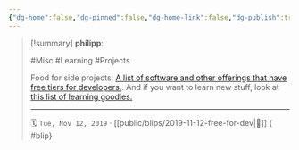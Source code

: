 ```yaml
---
{"dg-home":false,"dg-pinned":false,"dg-home-link":false,"dg-publish":true,"type":"blip","created-date":"2019-11-12T00:00:00","disabled rules":["yaml-title","yaml-title-alias","file-name-heading"],"title":"philipp @ 2019-11-12","dg-permalink":"2019/11/12/free-for-dev/","updated-date":"2025-04-30T22:27:35","dg-path":"blips/2019-11-12-free-for-dev.md","permalink":"/2019/11/12/free-for-dev/","dgPassFrontmatter":true}
---
```


> [!summary] **philipp**:
>
> #Misc #Learning #Projects
>
> Food for side projects: [A list of software and other offerings that have free
> tiers for developers.](https://free-for.dev/). And if you want to learn new
> stuff, look at [this list of learning
> goodies.](https://goodies.gitbook.io/goodies/)
> - - -
>
> 🗓️ `Tue, Nov 12, 2019` · [[public/blips/2019-11-12-free-for-dev\|🔗]]
{ #blip}

